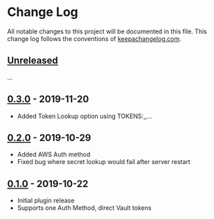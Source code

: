 Change Log
==========

All notable changes to this project will be documented in this file. This change
log follows the conventions of [keepachangelog.com](http://keepachangelog.com/).

## [Unreleased]
...

## [0.3.0] - 2019-11-20
- Added Token Lookup option using TOKENS:<POLICY>,<POLICY>,...

## [0.2.0] - 2019-10-29
- Added AWS Auth method
- Fixed bug where secret lookup would fail after server restart

## [0.1.0] - 2019-10-22
- Initial plugin release
- Supports one Auth Method, direct Vault tokens

[Unreleased]: https://github.com/amperity/gocd-vault-secrets/compare/v0.3.0...HEAD
[0.3.0]: https://github.com/amperity/gocd-vault-secrets/compare/v0.2.0...v0.3.0
[0.2.0]: https://github.com/amperity/gocd-vault-secrets/compare/v0.1.0...v0.2.0
[0.1.0]: https://github.com/amperity/gocd-vault-secrets/releases/tag/v0.1.0
